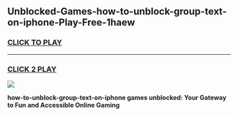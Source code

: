 
## Unblocked-Games-how-to-unblock-group-text-on-iphone-Play-Free-1haew
<h3>
<a href="https://premium76.site?title=how-to-unblock-group-text-on-iphone&ref=20M">CLICK TO PLAY</a></h3>
<hr>

<h3>
<a href="https://premium76.site?title=how-to-unblock-group-text-on-iphone&ref=20M">CLICK 2 PLAY</a>
  
</h3>

<a href="https://premium76.site?title=how-to-unblock-group-text-on-iphone&ref=19M"><img src="https://clearcache.store/games.png"></a>


**how-to-unblock-group-text-on-iphone games unblocked: Your Gateway to Fun and Accessible Online Gaming**
